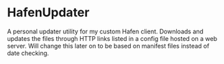 # HafenUpdater
A personal updater utility for my custom Hafen client.  Downloads and updates the files through HTTP links listed in a config file hosted on a web server. Will change this later on to be based on manifest files instead of date checking.

